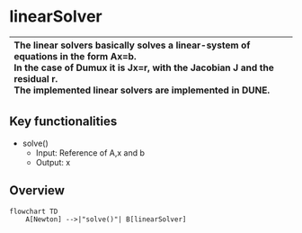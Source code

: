 # linearSolver

| The linear solvers basically solves a linear-system of equations in  the form Ax=b. </br> In the case of Dumux it is Jx=r, with the Jacobian J and the residual r. </br> The implemented linear solvers are implemented in DUNE. |
| :--- |

## Key functionalities

- solve()
  - Input: Reference of A,x and b
  - Output: x

## Overview

```mermaid
flowchart TD
    A[Newton] -->|"solve()"| B[linearSolver]
```